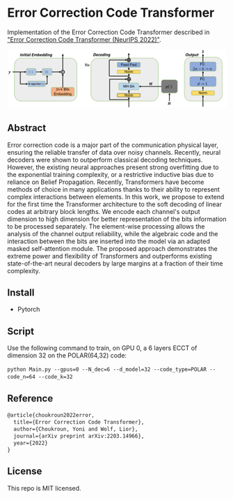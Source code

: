 # Error Correction Code Transformer

Implementation of the Error Correction Code Transformer described in ["Error Correction Code Transformer (NeurIPS 2022)"](https://arxiv.org/abs/2203.14966).

<p align="center">
<img src="Codes_DB/z_ecct_image.png" width="550px">
</p>

## Abstract

Error correction code is a major part of the communication physical layer, ensuring the reliable transfer of data over noisy channels. Recently, neural decoders were shown to outperform classical decoding techniques. However, the existing neural approaches present strong overfitting due to the exponential training complexity, or a restrictive inductive bias due to reliance on Belief Propagation. Recently, Transformers have become methods of choice in many applications thanks to their ability to represent complex interactions between elements. In this work, we propose to extend for the first time the Transformer architecture to the soft decoding of linear codes at arbitrary block lengths. We encode each channel's output dimension to high dimension for better representation of the bits information to be processed separately. The element-wise processing allows the analysis of the channel output reliability, while the algebraic code and the interaction between the bits are inserted into the model via an adapted masked self-attention module. The proposed approach demonstrates the extreme power and flexibility of Transformers and outperforms existing state-of-the-art neural decoders by large margins at a fraction of their time complexity.

## Install
- Pytorch

## Script
Use the following command to train, on GPU 0, a 6 layers ECCT of dimension 32 on the POLAR(64,32) code:

`python Main.py --gpus=0 --N_dec=6 --d_model=32 --code_type=POLAR --code_n=64 --code_k=32`

## Reference
    @article{choukroun2022error,
      title={Error Correction Code Transformer},
      author={Choukroun, Yoni and Wolf, Lior},
      journal={arXiv preprint arXiv:2203.14966},
      year={2022}
    }
    
## License
This repo is MIT licensed.
